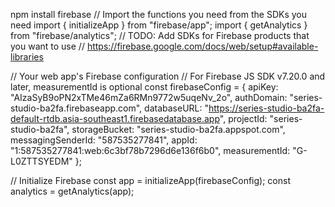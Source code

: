 npm install firebase
// Import the functions you need from the SDKs you need
import { initializeApp } from "firebase/app";
import { getAnalytics } from "firebase/analytics";
// TODO: Add SDKs for Firebase products that you want to use
// <https://firebase.google.com/docs/web/setup#available-libraries>

// Your web app's Firebase configuration
// For Firebase JS SDK v7.20.0 and later, measurementId is optional
const firebaseConfig = {
  apiKey: "AIzaSyB9oPN2xTMe46mZa6RMn9772w5uqeNv_2o",
  authDomain: "series-studio-ba2fa.firebaseapp.com",
  databaseURL: "<https://series-studio-ba2fa-default-rtdb.asia-southeast1.firebasedatabase.app>",
  projectId: "series-studio-ba2fa",
  storageBucket: "series-studio-ba2fa.appspot.com",
  messagingSenderId: "587535277841",
  appId: "1:587535277841:web:6c3bf78b7296d6e136f6b0",
  measurementId: "G-L0ZTTSYEDM"
};

// Initialize Firebase
const app = initializeApp(firebaseConfig);
const analytics = getAnalytics(app);
